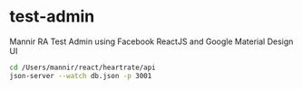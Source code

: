 # test-admin
Mannir RA Test Admin using Facebook ReactJS  and Google Material Design UI

```bash
cd /Users/mannir/react/heartrate/api
json-server --watch db.json -p 3001
```
